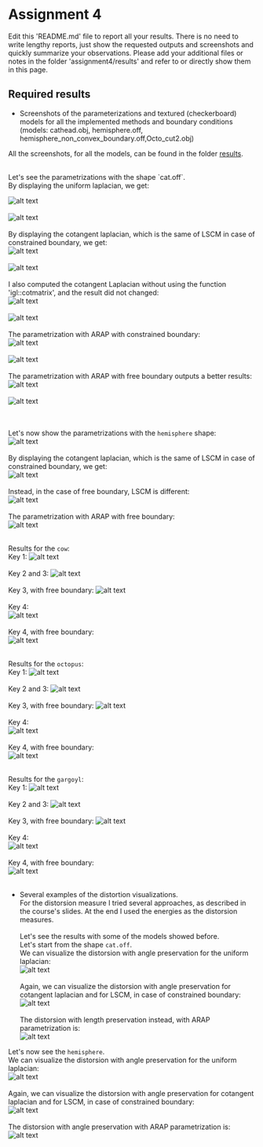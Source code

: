 # Assignment 4

Edit this 'README.md' file to report all your results. There is no need to write lengthy reports, just show the requested outputs and screenshots and quickly summarize your observations. Please add your additional files or notes in the folder 'assignment4/results' and refer to or directly show them in this page.


## Required results

* Screenshots of the parameterizations and textured (checkerboard) models for all the implemented methods and boundary conditions (models: cathead.obj, hemisphere.off, hemisphere_non_convex_boundary.off,Octo_cut2.obj)

All the screenshots, for all the models, can be found in the folder [results](https://github.com/eth-igl/gp20-alessiapacca/blob/master/assignment4/results).
<br>

<br>
Let's see the parametrizations with the shape `cat.off`.<br>
By displaying the uniform laplacian, we get:

![alt text](https://github.com/eth-igl/gp20-alessiapacca/blob/master/assignment4/results/cat1.png) <br><br>
![alt text](https://github.com/eth-igl/gp20-alessiapacca/blob/master/assignment4/results/cat1_par.png) <br><br>
By displaying the cotangent laplacian, which is the same of LSCM in case of constrained boundary, we get:<br>
![alt text](https://github.com/eth-igl/gp20-alessiapacca/blob/master/assignment4/results/cat2_3.png) <br><br>
![alt text](https://github.com/eth-igl/gp20-alessiapacca/blob/master/assignment4/results/cat2_par.png) <br><br>
I also computed the cotangent Laplacian without using the function 'igl::cotmatrix', and the result did not changed: <br>
![alt text](https://github.com/eth-igl/gp20-alessiapacca/blob/master/assignment4/results/cat2_3_cotlap.png) <br><br>
![alt text](https://github.com/eth-igl/gp20-alessiapacca/blob/master/assignment4/results/cat_3_cotlab_par.png) <br><br>
The parametrization with ARAP with constrained boundary: <br>
![alt text](https://github.com/eth-igl/gp20-alessiapacca/blob/master/assignment4/results/cat4.png) <br><br>
![alt text](https://github.com/eth-igl/gp20-alessiapacca/blob/master/assignment4/results/cat4_par.png) <br><br>
The parametrization with ARAP with free boundary outputs a better results: <br>
![alt text](https://github.com/eth-igl/gp20-alessiapacca/blob/master/assignment4/results/cat4_freeboundary%20.png) <br><br>
![alt text](https://github.com/eth-igl/gp20-alessiapacca/blob/master/assignment4/results/cat4_free_par.png) <br><br>
<br>

Let's now show the parametrizations with the `hemisphere` shape: <br>
![alt text](https://github.com/eth-igl/gp20-alessiapacca/blob/master/assignment4/results/hem1.png) <br><br>
By displaying the cotangent laplacian, which is the same of LSCM in case of constrained boundary, we get:<br>
![alt text](https://github.com/eth-igl/gp20-alessiapacca/blob/master/assignment4/results/hem2_3.png) <br><br>
Instead, in the case of free boundary, LSCM is different: <br>
![alt text](https://github.com/eth-igl/gp20-alessiapacca/blob/master/assignment4/results/hem3_freebound.png) <br><br>
The parametrization with ARAP with free boundary: <br>
![alt text](https://github.com/eth-igl/gp20-alessiapacca/blob/master/assignment4/results/hem4_freebound.png) <br><br>

Results for the `cow`:<br>
Key 1:
![alt text](https://github.com/eth-igl/gp20-alessiapacca/blob/master/assignment4/results/cow_1.png) <br><br>
Key 2 and 3:
![alt text](https://github.com/eth-igl/gp20-alessiapacca/blob/master/assignment4/results/cow_2_3.png) <br><br>
Key 3, with free boundary: 
![alt text](https://github.com/eth-igl/gp20-alessiapacca/blob/master/assignment4/results/cow_3_freebound.png) <br><br>
Key 4: <br>
![alt text](https://github.com/eth-igl/gp20-alessiapacca/blob/master/assignment4/results/cow_4.png) <br><br>
Key 4, with free boundary: <br>
![alt text](https://github.com/eth-igl/gp20-alessiapacca/blob/master/assignment4/results/cow_4_freebound.png) <br><br>


Results for the `octopus`:<br>
Key 1:
![alt text](https://github.com/eth-igl/gp20-alessiapacca/blob/master/assignment4/results/octo_1.png) <br><br>
Key 2 and 3:
![alt text](https://github.com/eth-igl/gp20-alessiapacca/blob/master/assignment4/results/octo_2_3.png) <br><br>
Key 3, with free boundary: 
![alt text](https://github.com/eth-igl/gp20-alessiapacca/blob/master/assignment4/results/octo_3_freebound.png) <br><br>
Key 4: <br>
![alt text](https://github.com/eth-igl/gp20-alessiapacca/blob/master/assignment4/results/octo_4.png) <br><br>
Key 4, with free boundary: <br>
![alt text](https://github.com/eth-igl/gp20-alessiapacca/blob/master/assignment4/results/octo_4_freebound.png) <br><br>

Results for the `gargoyl`:<br>
Key 1:
![alt text](https://github.com/eth-igl/gp20-alessiapacca/blob/master/assignment4/results/garg_1.png) <br><br>
Key 2 and 3:
![alt text](https://github.com/eth-igl/gp20-alessiapacca/blob/master/assignment4/results/garg_2_3.png) <br><br>
Key 3, with free boundary: 
![alt text](https://github.com/eth-igl/gp20-alessiapacca/blob/master/assignment4/results/garg_3_freebound.png) <br><br>
Key 4: <br>
![alt text](https://github.com/eth-igl/gp20-alessiapacca/blob/master/assignment4/results/garg_4.png) <br><br>
Key 4, with free boundary: <br>
![alt text](https://github.com/eth-igl/gp20-alessiapacca/blob/master/assignment4/results/garg_4_freebound1.png) <br><br>


* Several examples of the distortion visualizations.<br>
For the distorsion measure I tried several approaches, as described in the course's slides. At the end I used the energies as the distorsion measures.<br><br>
Let's see the results with some of the models showed before. <br>
Let's start from the shape `cat.off`.<br>
We can visualize the distorsion with angle preservation for the uniform laplacian: <br>
![alt text](https://github.com/eth-igl/gp20-alessiapacca/blob/master/assignment4/results/cat1_distA.png) <br><br>
Again, we can visualize the distorsion with angle preservation for cotangent laplacian and for LSCM, in case of constrained boundary: <br>
![alt text](https://github.com/eth-igl/gp20-alessiapacca/blob/master/assignment4/results/cat2_3_distA.png) <br><br>
The distorsion with length preservation instead, with ARAP parametrization is: <br>
![alt text](https://github.com/eth-igl/gp20-alessiapacca/blob/master/assignment4/results/cat4_freebound_distL.png)

Let's now see the `hemisphere`.<br>
We can visualize the distorsion with angle preservation for the uniform laplacian: <br>
![alt text](https://github.com/eth-igl/gp20-alessiapacca/blob/master/assignment4/results/hem_1_distA.png) <br><br>
Again, we can visualize the distorsion with angle preservation for cotangent laplacian and for LSCM, in case of constrained boundary: <br>
![alt text](https://github.com/eth-igl/gp20-alessiapacca/blob/master/assignment4/results/hem_2_distA.png) <br><br>
The distorsion with angle preservation with ARAP parametrization is: <br>
![alt text](https://github.com/eth-igl/gp20-alessiapacca/blob/master/assignment4/results/hem_4_freebound_distA.png)


